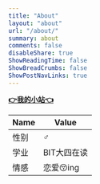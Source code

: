 ```yaml
---
title: "About"
layout: "about"
url: "/about/"
summary: about
comments: false
disableShare: true
ShowReadingTime: false
ShowBreadCrumbs: false
ShowPostNavLinks: true
---
```


**[👉我的小站👈](winsight.github.io/hugopaper)**

| Name | Value       |
| ---- | ----------- |
| 性别 | ♂           |
| 学业 | BIT大四在读 |
| 情感 | 恋爱😚ing    |

